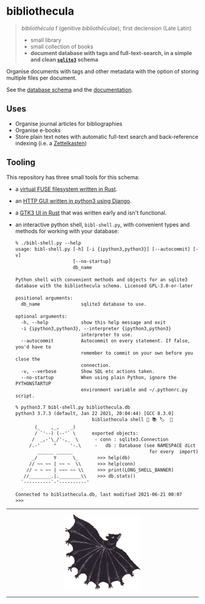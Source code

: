 # bibliothecula

> *bibliothēcula* f (genitive *bibliothēculae*); first declension (Late Latin)
>
> - small library
> - small collection of books
> - **document database with tags and full-text-search, in a simple and clean [`sqlite3`](https://sqlite.org/index.html) schema**

Organise documents with tags and other metadata with the option of storing multiple files per document.

See the [database schema](docs/schema.sql) and the [documentation](docs/).

## Uses

- Organise journal articles for bibliographies
- Organise e-books
- Store plain text notes with automatic full-text search and back-reference indexing (i.e. a [Zettelkasten](https://en.wikipedia.org/wiki/Zettelkasten))

## Tooling

This repository has three small tools for this schema:

- a [virtual FUSE filesystem written in Rust](biblfs/).
- an [HTTP GUI written in python3 using Django](bibliothecula-django/).
- a [GTK3 UI in Rust](bibliothecula-gtk/) that was written early and isn't functional.
- an interactive python shell, `bibl-shell.py`, with convenient types and methods for working with your database:

  ```console
  % ./bibl-shell.py --help
  usage: bibl-shell.py [-h] [-i {ipython3,python3}] [--autocommit] [-v]
                       [--no-startup]
                       db_name

  Python shell with convenient methods and objects for an sqlite3
  database with the bibliothecula schema. Licensed GPL-3.0-or-later

  positional arguments:
    db_name               sqlite3 database to use.

  optional arguments:
    -h, --help            show this help message and exit
    -i {ipython3,python3}, --interpreter {ipython3,python3}
                          interpreter to use.
    --autocommit          Autocommit on every statement. If false, you'd have to
                          remember to commit on your own before you close the
                          connection.
    -v, --verbose         Show SQL etc actions taken.
    --no-startup          When using plain Python, ignore the PYTHONSTARTUP
                          environment variable and ~/.pythonrc.py script.
  ```
 
  ```console
  % python3.7 bibl-shell.py bibliothecula.db
  python3 3.7.3 (default, Jan 22 2021, 20:04:44) [GCC 8.3.0]
                              bibliothecula shell 📇 📚 🏷️  🦇
         (_    ,_,    _)
         / `'--) (--'` \      exported objects:
        /  _,-'\_/'-,_  \      - conn : sqlite3.Connection
       /.-'     "     '-.\     -   db : Database (see NAMESPACE dict
          ______ ______                            for every  import)
        _/      Y      \_       >>> help(db)
       // ~~ ~~ | ~~ ~  \\      >>> help(conn)
      // ~ ~ ~~ | ~~~ ~~ \\     >>> print(LONG_SHELL_BANNER)
     //________.|.________\\    >>> db.stats()
    `----------`-'----------'

  Connected to bibliothecula.db, last modified 2021-06-21 00:07
  >>>
  ```

<hr />
<p align="center">
<img src="./logo_t.png" alt="Logo" width="200">
</p>
<hr />
